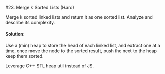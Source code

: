 #23. Merge k Sorted Lists (Hard)

Merge k sorted linked lists and return it as one sorted list. Analyze and describe its complexity.

#### Solution:
Use a (min) heap to store the head of each linked list, and extract one at a time, once move the node to the sorted result, push the next to the heap keep them sorted.

Leverage C++ STL heap util instead of JS.
